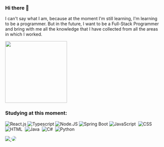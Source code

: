 ### Hi there 👋 

I can't say what I am, because at the moment I'm still learning, I'm learning to be a programmer. But in the future, I want to be a Full-Stack Programmer and bring with me all the knowledge that I have collected from all the areas in which I worked.

<a href="https://github.com/EstelaAubu/github-readme-stats">
  <img height=200 align="center" src="https://github-readme-stats.vercel.app/api?username=EstelaAubu" />
</a>



### Studying at this moment:
![React.js](https://img.shields.io/badge/-React.js-0D1117?style=for-the-badge&logo=react&labelColor=0D1117)
![Typescript](https://img.shields.io/badge/-TypeScript-0D1117?style=for-the-badge&logo=typescript&labelColor=0D1117&textColor=0D1117)
![Node.JS](https://img.shields.io/badge/-Node.js-0D1117?style=for-the-badge&logo=node.js&labelColor=0D1117&textColor=0D1117)
![Spring Boot](https://img.shields.io/badge/-Spring%20Boot-0D1117?style=for-the-badge&logo=spring&labelColor=0D1117&textColor=0D1117)
![JavaScript](https://img.shields.io/badge/-JavaScript-0D1117?style=for-the-badge&logo=javascript&labelColor=0D1117)&nbsp;
![CSS](https://img.shields.io/badge/-CSS-0D1117?style=for-the-badge&logo=CSS3&logoColor=1572B6&labelColor=0D1117)&nbsp;
![HTML](https://img.shields.io/badge/-HTML-0D1117?style=for-the-badge&logo=html5&labelColor=0D1117)&nbsp;
![Java](https://img.shields.io/badge/-Java-0D1117?style=for-the-badge&logo=java&labelColor=0D1117)&nbsp;
![C#](https://img.shields.io/badge/-C%23-0D1117?style=for-the-badge&logo=c-sharp&labelColor=0D1117)&nbsp;
![Python](https://img.shields.io/badge/-Python-0D1117?style=for-the-badge&logo=python&labelColor=0D1117)&nbsp;


<a href="https://www.instagram.com/estela_buarque" target="_blank">
  <img src="https://img.shields.io/badge/-Instagram-%23E4405F?style=for-the-badge&logo=instagram&logoColor=white"/>
</a>
<a href="https://www.linkedin.com/in/estela-buarque/" target="_blank">
  <img src="https://img.shields.io/badge/-LinkedIn-%230077B5?style=for-the-badge&logo=linkedin&logoColor=white" style="border-radius: 30px" target="_blank"/>
</a>


